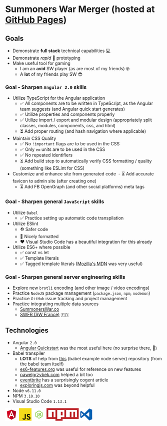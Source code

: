 # Summoners War Merger (hosted at [GitHub Pages](https://wolven531.github.io/sw_merger/))

## Goals

- Demonstrate **full stack** technical capabilities 💻
- Demonstrate _rapid_ 🏁 prototyping
- Make useful tool for gaming
  - I am an **avid** SW player (as are most of my friends) 🤓
  - A **lot** of my friends play SW 😎

### Goal - Sharpen `Angular 2.0` skills

- Utilize TypeScript for the Angular application
  - ✅ All components are to be written in TypeScript, as the Angular team suggests (and Angular quick start generates)
  - ✅ Utilize properties and components properly
  - ✅ Utilize import / export and modular design (appropriately split classes, modules, components, css, and html)
  - ⏳ Add proper routing (and hash navigation where applicable)
- Maintain CSS Quality
  - ✅ No `!important` flags are to be used in the CSS
  - ✅ Only `em` units are to be used in the CSS
  - ✅ No repeated identifiers
  - ⏳ Add build step to automatically verify CSS formatting / quality (something like ESLint for CSS)
- Customize and enhance site from generated code
  - ⏳ Add accurate favicon to admin site (after creating one)
  - ⏳ Add FB OpenGraph (and other social platforms) meta tags

### Goal - Sharpen general `JavaScript` skills

- Utilize `Babel`
  - ✅ Practice setting up automatic code transpilation
- Utilize ESlint
  - ⛑ Safer code
  - 🙌 Nicely formatted
  - ❤️ Visual Studio Code has a beautiful integration for this already
- Utilize ES6+ where possible
  - ✅ const vs let
  - ✅ Template literals
  - ✅ Tagged template literals ([Mozilla's MDN](https://developer.mozilla.org/en-US/docs/Web/JavaScript/Reference/Template_literals) was very useful)

### Goal - Sharpen general server engineering skills

- Explore new `brotli` encoding (and other image / video encodings)
- Practice `NodeJS` package management (`package.json`, `npm`, `nodemon`)
- Practice `GitHub` issue tracking and project management
- Practice integrating multiple data sources
  - [SummonersWar.co](https://summonerswar.co)
  - [SWFR (SW France)](http://www.swfr.tv/summon-simulator) 🇫🇷

## Technologies

- Angular `2.0`
  - [Angular Quickstart](https://angular.io/guide/quickstart) was the most useful here (no surprise there, 🤣)
- Babel transpiler
  - **LOTS** of help from [this](https://github.com/babel/example-node-server)  (babel example node server) repository (from the babel team itself)
  - [es6-features.org](http://es6-features.org/) was useful for reference on new features
  - [pawelgrzybek.com](https://pawelgrzybek.com/whats-new-in-ecmascript-2017/) helped a bit too
  - [eventbrite](https://www.eventbrite.com/engineering/learning-es6-for-of-loop/) has a surprisingly cogent article
  - [exploringjs.com](http://exploringjs.com/es6/ch_oop-besides-classes.html) was beyond helpful
- Node `v6.11.0`
- NPM `3.10.10`
- Visual Studio Code `1.13.1`

![Angular 2.0][logoAngular] ![Babel][logoBabel] ![Node v6.11.0][logoNode] ![NPM 3.10.10][logoNpm] ![Visual Studio Code 1.13.1][logoVsc] 

[logoAngular]: ./SummSim/public/img/logo_angular.png "AngularJS"
[logoBabel]: ./SummSim/public/img/logo_babel.png "Babel"
[logoNode]: ./SummSim/public/img/logo_node.png "NodeJS"
[logoNpm]: ./SummSim/public/img/logo_npm.png "NPM"
[logoVsc]: ./SummSim/public/img/logo_vsc.png "Visual Studio Code [logo has MIT license]"
